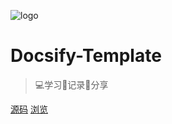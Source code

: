 ![logo](https://ae01.alicdn.com/kf/HTB1oFMme79E3KVjSZFG76319XXap.png ':size=100')

# Docsify-Template

> 💻学习📝记录🔗分享

[源码](https://github.com/eryajf/Docsify-Template)
[浏览](src/README.md)